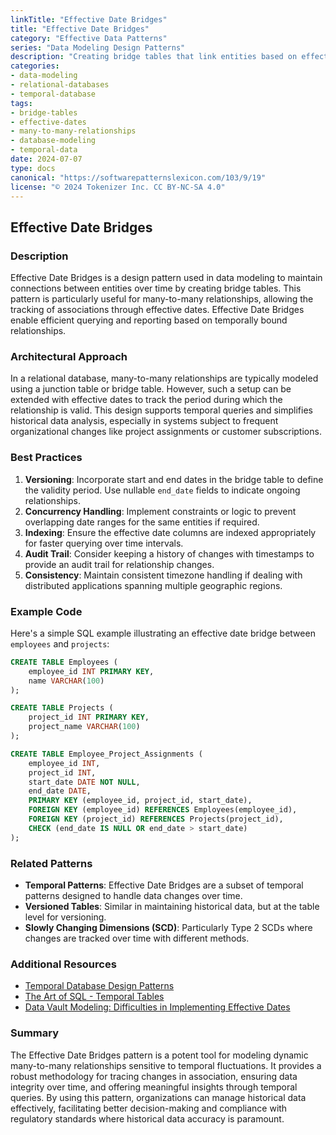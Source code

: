 ```yaml
---
linkTitle: "Effective Date Bridges"
title: "Effective Date Bridges"
category: "Effective Data Patterns"
series: "Data Modeling Design Patterns"
description: "Creating bridge tables that link entities based on effective dates for many-to-many relationships, enhancing flexibility and temporal dimensions in relational data models."
categories:
- data-modeling
- relational-databases
- temporal-database
tags:
- bridge-tables
- effective-dates
- many-to-many-relationships
- database-modeling
- temporal-data
date: 2024-07-07
type: docs
canonical: "https://softwarepatternslexicon.com/103/9/19"
license: "© 2024 Tokenizer Inc. CC BY-NC-SA 4.0"
---
```


## Effective Date Bridges

### Description

Effective Date Bridges is a design pattern used in data modeling to maintain connections between entities over time by creating bridge tables. This pattern is particularly useful for many-to-many relationships, allowing the tracking of associations through effective dates. Effective Date Bridges enable efficient querying and reporting based on temporally bound relationships.

### Architectural Approach

In a relational database, many-to-many relationships are typically modeled using a junction table or bridge table. However, such a setup can be extended with effective dates to track the period during which the relationship is valid. This design supports temporal queries and simplifies historical data analysis, especially in systems subject to frequent organizational changes like project assignments or customer subscriptions.

### Best Practices

1. **Versioning**: Incorporate start and end dates in the bridge table to define the validity period. Use nullable `end_date` fields to indicate ongoing relationships.
2. **Concurrency Handling**: Implement constraints or logic to prevent overlapping date ranges for the same entities if required.
3. **Indexing**: Ensure the effective date columns are indexed appropriately for faster querying over time intervals.
4. **Audit Trail**: Consider keeping a history of changes with timestamps to provide an audit trail for relationship changes.
5. **Consistency**: Maintain consistent timezone handling if dealing with distributed applications spanning multiple geographic regions.

### Example Code

Here's a simple SQL example illustrating an effective date bridge between `employees` and `projects`:

```sql
CREATE TABLE Employees (
    employee_id INT PRIMARY KEY,
    name VARCHAR(100)
);

CREATE TABLE Projects (
    project_id INT PRIMARY KEY,
    project_name VARCHAR(100)
);

CREATE TABLE Employee_Project_Assignments (
    employee_id INT,
    project_id INT,
    start_date DATE NOT NULL,
    end_date DATE,
    PRIMARY KEY (employee_id, project_id, start_date),
    FOREIGN KEY (employee_id) REFERENCES Employees(employee_id),
    FOREIGN KEY (project_id) REFERENCES Projects(project_id),
    CHECK (end_date IS NULL OR end_date > start_date)
);
```

### Related Patterns

- **Temporal Patterns**: Effective Date Bridges are a subset of temporal patterns designed to handle data changes over time.
- **Versioned Tables**: Similar in maintaining historical data, but at the table level for versioning.
- **Slowly Changing Dimensions (SCD)**: Particularly Type 2 SCDs where changes are tracked over time with different methods.

### Additional Resources

- [Temporal Database Design Patterns](https://temporal-databases.org)
- [The Art of SQL - Temporal Tables](https://link.example.com)
- [Data Vault Modeling: Difficulties in Implementing Effective Dates](https://datavault.com)

### Summary

The Effective Date Bridges pattern is a potent tool for modeling dynamic many-to-many relationships sensitive to temporal fluctuations. It provides a robust methodology for tracing changes in association, ensuring data integrity over time, and offering meaningful insights through temporal queries. By using this pattern, organizations can manage historical data effectively, facilitating better decision-making and compliance with regulatory standards where historical data accuracy is paramount.
